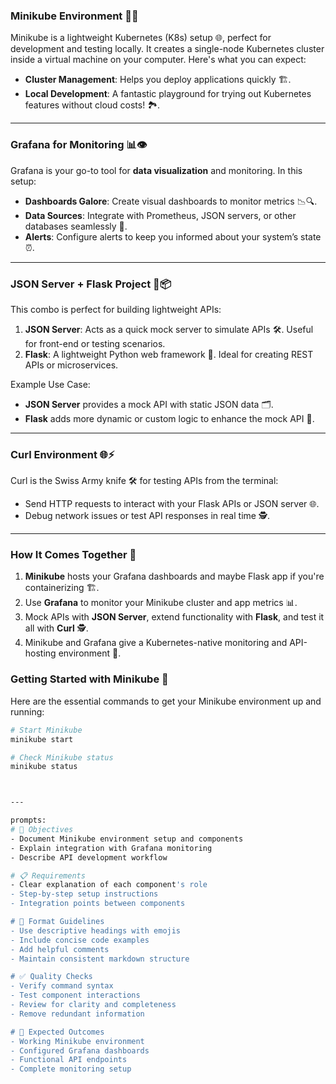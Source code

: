### **Minikube Environment 🐳✨**
Minikube is a lightweight Kubernetes (K8s) setup 🌐, perfect for development and testing locally. It creates a single-node Kubernetes cluster inside a virtual machine on your computer. Here's what you can expect:
- **Cluster Management**: Helps you deploy applications quickly 🏗️.
- **Local Development**: A fantastic playground for trying out Kubernetes features without cloud costs! 🏞️.

---

### **Grafana for Monitoring 📊👁️**
Grafana is your go-to tool for **data visualization** and monitoring. In this setup:
- **Dashboards Galore**: Create visual dashboards to monitor metrics 📉🔍.
- **Data Sources**: Integrate with Prometheus, JSON servers, or other databases seamlessly 🔗.
- **Alerts**: Configure alerts to keep you informed about your system’s state ⏰.

---

### **JSON Server + Flask Project 🐍📦**
This combo is perfect for building lightweight APIs:
1. **JSON Server**: Acts as a quick mock server to simulate APIs 🛠️. Useful for front-end or testing scenarios.
2. **Flask**: A lightweight Python web framework 🐍. Ideal for creating REST APIs or microservices.

Example Use Case:
- **JSON Server** provides a mock API with static JSON data 🗂️.
- **Flask** adds more dynamic or custom logic to enhance the mock API 🚀.

---

### **Curl Environment 🌐⚡**
Curl is the Swiss Army knife 🛠️ for testing APIs from the terminal:
- Send HTTP requests to interact with your Flask APIs or JSON server 🌐.
- Debug network issues or test API responses in real time 🕵️.

---

### **How It Comes Together 🧩**
1. **Minikube** hosts your Grafana dashboards and maybe Flask app if you're containerizing 🏗️.
2. Use **Grafana** to monitor your Minikube cluster and app metrics 📊.
3. Mock APIs with **JSON Server**, extend functionality with **Flask**, and test it all with **Curl** 🕵️.
4. Minikube and Grafana give a Kubernetes-native monitoring and API-hosting environment 🌟.

### **Getting Started with Minikube 🚀**
Here are the essential commands to get your Minikube environment up and running:
```bash
# Start Minikube
minikube start

# Check Minikube status
minikube status



---

prompts:
# 🎯 Objectives
- Document Minikube environment setup and components
- Explain integration with Grafana monitoring
- Describe API development workflow

# 📋 Requirements
- Clear explanation of each component's role
- Step-by-step setup instructions
- Integration points between components

# 📝 Format Guidelines
- Use descriptive headings with emojis
- Include concise code examples
- Add helpful comments
- Maintain consistent markdown structure

# ✅ Quality Checks
- Verify command syntax
- Test component interactions
- Review for clarity and completeness
- Remove redundant information

# 🔄 Expected Outcomes
- Working Minikube environment
- Configured Grafana dashboards
- Functional API endpoints
- Complete monitoring setup
